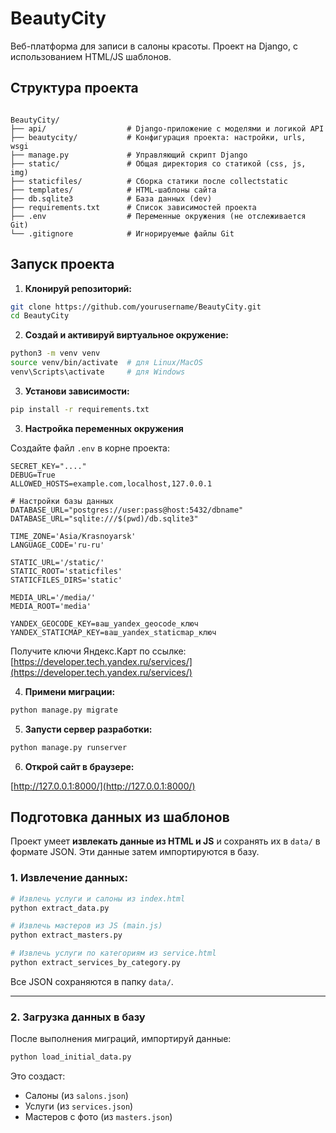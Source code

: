 # BeautyCity

Веб-платформа для записи в салоны красоты. Проект на Django, с использованием HTML/JS шаблонов.

## Структура проекта

```

BeautyCity/
├── api/                  # Django-приложение с моделями и логикой API
├── beautycity/           # Конфигурация проекта: настройки, urls, wsgi
├── manage.py             # Управляющий скрипт Django
├── static/               # Общая директория со статикой (css, js, img)
├── staticfiles/          # Сборка статики после collectstatic
├── templates/            # HTML-шаблоны сайта
├── db.sqlite3            # База данных (dev)
├── requirements.txt      # Список зависимостей проекта
├── .env                  # Переменные окружения (не отслеживается Git)
└── .gitignore            # Игнорируемые файлы Git

```

## Запуск проекта

1. **Клонируй репозиторий:**

```bash
git clone https://github.com/yourusername/BeautyCity.git
cd BeautyCity
````

2. **Создай и активируй виртуальное окружение:**

```bash
python3 -m venv venv
source venv/bin/activate  # для Linux/MacOS
venv\Scripts\activate     # для Windows
```

3. **Установи зависимости:**

```bash
pip install -r requirements.txt
```

3. **Настройка переменных окружения**

Создайте файл `.env` в корне проекта:

```
SECRET_KEY="...."
DEBUG=True
ALLOWED_HOSTS=example.com,localhost,127.0.0.1

# Настройки базы данных
DATABASE_URL="postgres://user:pass@host:5432/dbname"
DATABASE_URL="sqlite:///$(pwd)/db.sqlite3"

TIME_ZONE='Asia/Krasnoyarsk'
LANGUAGE_CODE='ru-ru'

STATIC_URL='/static/'
STATIC_ROOT='staticfiles'
STATICFILES_DIRS='static'

MEDIA_URL='/media/'
MEDIA_ROOT='media'

YANDEX_GEOCODE_KEY=ваш_yandex_geocode_ключ
YANDEX_STATICMAP_KEY=ваш_yandex_staticmap_ключ
```

Получите ключи Яндекс.Карт по ссылке: [https://developer.tech.yandex.ru/services/](https://developer.tech.yandex.ru/services/)

4. **Примени миграции:**

```bash
python manage.py migrate
```

5. **Запусти сервер разработки:**

```bash
python manage.py runserver
```

6. **Открой сайт в браузере:**

[http://127.0.0.1:8000/](http://127.0.0.1:8000/)

## Подготовка данных из шаблонов

Проект умеет **извлекать данные из HTML и JS** и сохранять их в `data/` в формате JSON. Эти данные затем импортируются в базу.

### 1. Извлечение данных:

```bash
# Извлечь услуги и салоны из index.html
python extract_data.py

# Извлечь мастеров из JS (main.js)
python extract_masters.py

# Извлечь услуги по категориям из service.html
python extract_services_by_category.py
```

Все JSON сохраняются в папку `data/`.

---

### 2. Загрузка данных в базу

После выполнения миграций, импортируй данные:

```bash
python load_initial_data.py
```

Это создаст:

* Салоны (из `salons.json`)
* Услуги (из `services.json`)
* Мастеров с фото (из `masters.json`)

